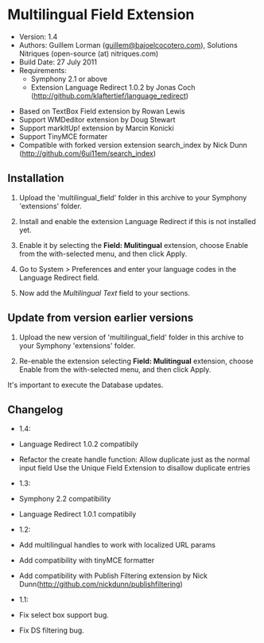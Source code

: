 Multilingual Field Extension
============================

* Version: 1.4
* Authors: Guillem Lorman (guillem@bajoelcocotero.com), Solutions Nitriques (open-source (at) nitriques.com)
* Build Date: 27 July 2011
* Requirements:  
	- Symphony 2.1 or above
	- Extension Language Redirect 1.0.2 by Jonas Coch (<http://github.com/klaftertief/language_redirect>)

- Based on TextBox Field extension by Rowan Lewis
- Support WMDeditor extension by Doug Stewart
- Support markItUp! extension by Marcin Konicki
- Support TinyMCE formater
- Compatible with forked version extension search_index by Nick Dunn (http://github.com/6ui11em/search_index)

Installation
------------

1. Upload the 'multilingual_field' folder in this archive to your Symphony 'extensions' folder.

2. Install and enable the extension Language Redirect if this is not installed yet.

3. Enable it by selecting the **Field: Mulitingual** extension, choose Enable from the with-selected menu, and then click Apply.

4. Go to System > Preferences and enter your language codes in the Language Redirect field.

5. Now add the *Multilingual Text* field to your sections.

Update from version earlier versions
------------------------------------

1. Upload the new version of 'multilingual_field' folder in this archive to your Symphony 'extensions' folder.  

2. Re-enable the extension selecting **Field: Mulitingual** extension, choose Enable from the with-selected menu, and then click Apply.  

It's important to execute the Database updates.

Changelog
----------
- 1.4:
 - Language Redirect 1.0.2 compatibily
 - Refactor the create handle function: Allow duplicate just as the normal input field
 	Use the Unique Field Extension to disallow duplicate entries

- 1.3:
 - Symphony 2.2 compatibility
 - Language Redirect 1.0.1 compatibily
 
- 1.2:
 - Add multilingual handles to work with localized URL params
 - Add compatibility with tinyMCE formatter
 - Add compatibility with Publish Filtering extension by Nick Dunn(http://github.com/nickdunn/publishfiltering)
 
- 1.1:  
 - Fix select box support bug.  
 - Fix DS filtering bug.  